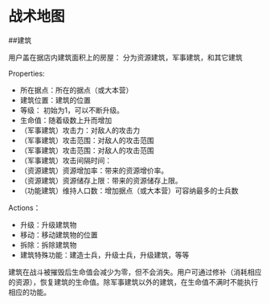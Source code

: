 战术地图
=======

##建筑

用户盖在据店内建筑面积上的房屋： 分为资源建筑，军事建筑，和其它建筑

Properties:

* 所在据点：所在的据点（或大本营）
* 建筑位置：建筑的位置
* 等级： 初始为1，可以不断升级。
* 生命值：随着级数上升而增加
* （军事建筑）攻击力：对敌人的攻击力
* （军事建筑）攻击范围：对敌人的攻击范围
* （军事建筑）攻击范围：对敌人的攻击范围
* （军事建筑）攻击间隔时间：
* （资源建筑）资源增加率：带来的资源增价率。
* （资源建筑）资源储存上限：带来的资源储存上限。
* （功能建筑）维持人口数：增加据点（或大本营）可容纳最多的士兵数

Actions：

* 升级：升级建筑物
* 移动：移动建筑物的位置
* 拆除：拆除建筑物
* 建筑特殊功能：建造士兵，升级士兵，升级建筑，等等

建筑在战斗被摧毁后生命值会减少为零，但不会消失。用户可通过修补（消耗相应的资源），恢复建筑的生命值。除军事建筑以外的建筑，在生命值不满时不能执行相应的功能。
